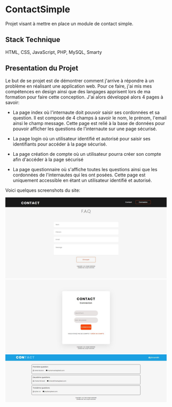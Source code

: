 # ContactSimple

Projet visant à mettre en place un module de contact simple.

## Stack Technique

HTML, CSS, JavaScript, PHP, MySQL, Smarty

## Presentation du Projet

Le but de se projet est de démontrer comment j'arrive à répondre à un problème en réalisant une application web.
Pour ce faire, j'ai mis mes compétences en design ainsi que des langages apprisent lors de ma formation pour faire cette conception.
J'ai alors développé alors 4 pages à savoir:

- La page index où l'internaute doit pouvoir saisir ses cordonnées et sa question. Il est composé de 4 champs à savoir le nom, le prénom, l'email ainsi le champ message.
  Cette page est relié à la base de données pour pouvoir afficher les questions de l'internaute sur une page sécurisé.

- La page login où un utilisateur identifié et autorisé pour saisir ses identifiants pour accéder à la page sécurisé.

- La page création de compte où un utilisateur pourra créer son compte afin d'accéder à la page sécurisé

- La page questionnaire où s'affiche toutes les questions ainsi que les cordonnées de l'internautes qui les ont posées.
  Cette page est uniquement accessible en étant un utilisateur identifié et autorisé.

Voici quelques screenshots du site:

<div>
    <img src="image/index.jpg" alt="Image page index" heigth="250"/>
    <img src="image/login.jpg" alt="Image page connexion">
    <img src="image/affichageQuestion.jpg" alt="Image page afichage des questions">
</div>
